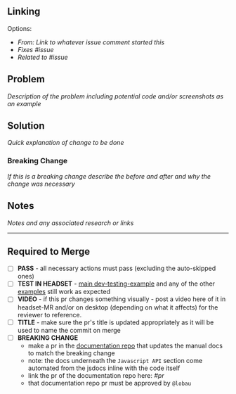 ## Linking

Options:

- *From: Link to whatever issue comment started this*
- *Fixes #issue*
- *Related to #issue*

## Problem

*Description of the problem including potential code and/or screenshots as an example*

## Solution

*Quick explanation of change to be done*

### Breaking Change

*If this is a breaking change describe the before and after and why the change was necessary*

## Notes

*Notes and any associated research or links*

------------

## Required to Merge

- [ ] **PASS** - all necessary actions must pass (excluding the auto-skipped ones)
- [ ] **TEST IN HEADSET** - [main dev-testing-example](https://github.com/Volumetrics-io/mrjs/tree/main/samples/index.html) and any of the other [examples](https://github.com/Volumetrics-io/mrjs/tree/main/samples/examples) still work as expected
- [ ] **VIDEO** - if this pr changes something visually - post a video here of it in headset-MR and/or on desktop (depending on what it affects) for the reviewer to reference.
- [ ] **TITLE** - make sure the pr's title is updated appropriately as it will be used to name the commit on merge
- [ ] **BREAKING CHANGE**
  - make a pr in the [documentation repo](https://github.com/Volumetrics-io/documentation) that updates the manual docs to match the breaking change
  - note: the docs underneath the `Javascript API` section come automated from the jsdocs inline with the code itself
  - link the pr of the documentation repo here: *#pr*
  - that documentation repo pr must be approved by `@lobau`
